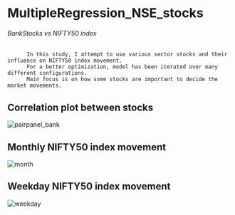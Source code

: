 # MultipleRegression_NSE_stocks
###### BankStocks vs NIFTY50 index

          In this study, I attempt to use various sector stocks and their influence on NIFTY50 index movement.
          For a better optimization, model has been iterated over many different configurations.
          Main focus is on how some stocks are important to decide the market movements.
          
## Correlation plot between stocks          
![pairpanel_bank](https://cloud.githubusercontent.com/assets/16385390/19884402/ede0ff30-a019-11e6-9a24-c533693711e4.png)

## Monthly NIFTY50 index movement
![month](https://cloud.githubusercontent.com/assets/16385390/19884467/2663f5ce-a01a-11e6-8644-196ab9afe3ab.png)

## Weekday NIFTY50 index movement
![weekday](https://cloud.githubusercontent.com/assets/16385390/19884493/436040a6-a01a-11e6-9404-2157717dc2fc.png)
